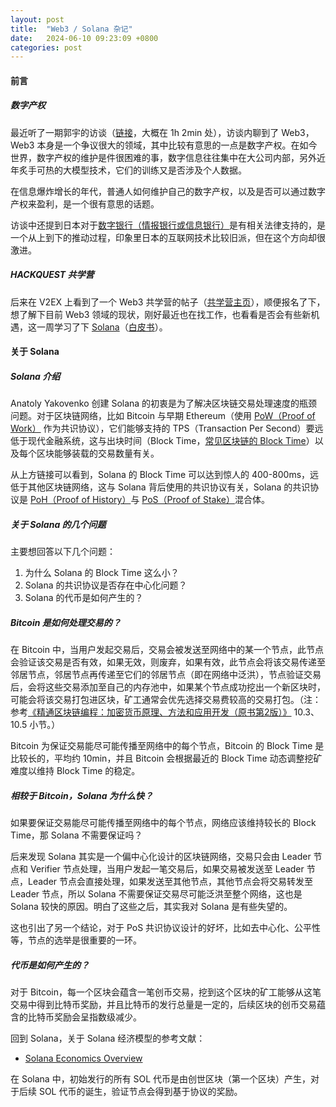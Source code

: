 ```yaml
---
layout: post
title:  "Web3 / Solana 杂记"
date:   2024-06-10 09:23:09 +0800
categories: post
---
```


#### **前言**

##### **数字产权**

最近听了一期郭宇的访谈（[链接](https://www.bilibili.com/video/BV1t14y1v78a/?spm_id_from=333.999.0.0&vd_source=30199bd82fc917072f79b98bb0ab9c36)，大概在 1h 2min 处），访谈内聊到了 Web3，Web3 本身是一个争议很大的领域，其中比较有意思的一点是数字产权。在如今世界，数字产权的维护是件很困难的事，数字信息往往集中在大公司内部，另外近年炙手可热的大模型技术，它们的训练又是否涉及个人数据。

在信息爆炸增长的年代，普通人如何维护自己的数字产权，以及是否可以通过数字产权来盈利，是一个很有意思的话题。

访谈中还提到日本对于[数字银行（情报银行或信息银行）](https://ja.wikipedia.org/wiki/%E6%83%85%E5%A0%B1%E9%8A%80%E8%A1%8C)是有相关法律支持的，是一个从上到下的推动过程，印象里日本的互联网技术比较旧派，但在这个方向却很激进。

##### **HACKQUEST 共学营**

后来在 V2EX 上看到了一个 Web3 共学营的帖子（[共学营主页](https://www.notion.so/moonshotcommons/15-9a936740a3e047efa9f47f423fe1d7fe)），顺便报名了下，想了解下目前 Web3 领域的现状，刚好最近也在找工作，也看看是否会有些新机遇，这一周学习了下 [Solana](https://solana.com/zh)（[白皮书](https://solana.com/solana-whitepaper.pdf)）。

#### **关于 Solana**

##### **Solana 介绍**

Anatoly Yakovenko 创建 Solana 的初衷是为了解决区块链交易处理速度的瓶颈问题。对于区块链网络，比如 Bitcoin 与早期 Ethereum（使用 [PoW（Proof of Work）](https://en.wikipedia.org/wiki/Proof_of_work) 作为共识协议），它们能够支持的 TPS（Transaction Per Second）要远低于现代金融系统，这与出块时间（Block Time，[常见区块链的 Block Time](https://www.nervos.org/knowledge-base/block_time_in_blockchain_(explainCKBot))）以及每个区块能够装载的交易数量有关。

从上方链接可以看到，Solana 的 Block Time 可以达到惊人的 400-800ms，远低于其他区块链网络，这与 Solana 背后使用的共识协议有关，Solana 的共识协议是 [PoH（Proof of History）](https://en.cryptonomist.ch/2019/08/18/proof-of-history-consensus-algorithm/#:~:text=Among%20the%20dozens%20of%20consensus,timestamps%20in%20a%20distributed%20network)与 [PoS（Proof of Stake）](https://en.wikipedia.org/wiki/Proof_of_stake)混合体。

##### **关于 Solana 的几个问题**

主要想回答以下几个问题：

1. 为什么 Solana 的 Block Time 这么小？
2. Solana 的共识协议是否存在中心化问题？
3. Solana 的代币是如何产生的？

##### **Bitcoin 是如何处理交易的？**

在 Bitcoin 中，当用户发起交易后，交易会被发送至网络中的某一个节点，此节点会验证该交易是否有效，如果无效，则废弃，如果有效，此节点会将该交易传递至邻居节点，邻居节点再传递至它们的邻居节点（即在网络中泛洪），节点验证交易后，会将这些交易添加至自己的内存池中，如果某个节点成功挖出一个新区块时，可能会将该交易打包进区块，矿工通常会优先选择交易费较高的交易打包。（注：参考[《精通区块链编程：加密货币原理、方法和应用开发（原书第2版）》](https://www.oreilly.com/library/view/2/9787111626053/) 10.3、10.5 小节。）

Bitcoin 为保证交易能尽可能传播至网络中的每个节点，Bitcoin 的 Block Time 是比较长的，平均约 10min，并且 Bitcoin 会根据最近的 Block Time 动态调整挖矿难度以维持 Block Time 的稳定。

##### **相较于 Bitcoin，Solana 为什么快？**

如果要保证交易能尽可能传播至网络中的每个节点，网络应该维持较长的 Block Time，那 Solana 不需要保证吗？

后来发现 Solana 其实是一个偏中心化设计的区块链网络，交易只会由 Leader 节点和 Verifier 节点处理，当用户发起一笔交易后，如果交易被发送至 Leader 节点，Leader 节点会直接处理，如果发送至其他节点，其他节点会将交易转发至 Leader 节点，所以 Solana 不需要保证交易尽可能泛洪至整个网络，这也是 Solana 较快的原因。明白了这些之后，其实我对 Solana 是有些失望的。

这也引出了另一个结论，对于 PoS 共识协议设计的好坏，比如去中心化、公平性等，节点的选举是很重要的一环。

##### **代币是如何产生的？**

对于 Bitcoin，每一个区块会蕴含一笔创币交易，挖到这个区块的矿工能够从这笔交易中得到比特币奖励，并且比特币的发行总量是一定的，后续区块的创币交易蕴含的比特币奖励会呈指数级减少。

回到 Solana，关于 Solana 经济模型的参考文献：

- [Solana Economics Overview](https://solana.com/zh/docs/economics)

在 Solana 中，初始发行的所有 SOL 代币是由创世区块（第一个区块）产生，对于后续 SOL 代币的诞生，验证节点会得到基于协议的奖励。
